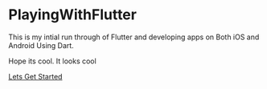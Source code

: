 # PlayingWithFlutter

This is my intial run through of Flutter and developing apps on Both iOS and Android Using Dart.

Hope its cool. It looks cool

[Lets Get Started](https://flutter.io/get-started/)
